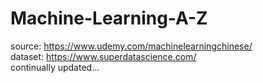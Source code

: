 # Machine-Learning-A-Z
source: https://www.udemy.com/machinelearningchinese/ <br>
dataset: https://www.superdatascience.com/ <br>
continually updated...
